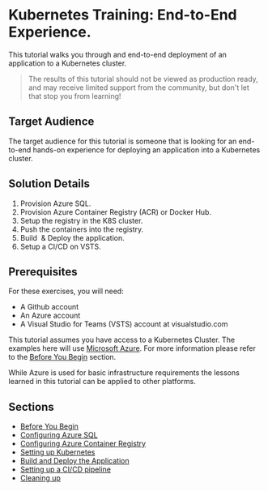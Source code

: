 # Kubernetes Training: End-to-End Experience.

This tutorial walks you through and end-to-end deployment of an application to a Kubernetes cluster.

> The results of this tutorial should not be viewed as production ready, and may receive limited support from the community, but don't let that stop you from learning!

## Target Audience

The target audience for this tutorial is someone that is looking for an end-to-end hands-on experience for deploying an application into a Kubernetes cluster.

## Solution Details

1. Provision Azure SQL.
1. Provision Azure Container Registry (ACR) or Docker Hub.
1. Setup the registry in the K8S cluster.
1. Push the containers into the registry.
1. Build  & Deploy the application.
1. Setup a CI/CD on VSTS.

## Prerequisites

For these exercises, you will need:

* A Github account
* An Azure account
* A Visual Studio for Teams (VSTS) account at visualstudio.com

This tutorial assumes you have access to a Kubernetes Cluster. The examples here will use [Microsoft Azure](https://azure.microsoft.com/en-us/). For more information please refer to the [Before You Begin](sections/01-before-you-begin.md) section.

While Azure is used for basic infrastructure requirements the lessons learned in this tutorial can be applied to other platforms.

## Sections

- [Before You Begin](sections/01-before-you-begin.md)
- [Configuring Azure SQL](sections/02-configuring-azure-sql.md)
- [Configuring Azure Container Registry](sections/03-configuring-acr.md)
- [Setting up Kubernetes](sections/04-setting-k8s.md)
- [Build and Deploy the Application](sections/05-build-and-deploy.md)
- [Setting up a CI/CD pipeline](https://github.com/dcasati/pipelines-cookbook/blob/master/chapter1.md)
- [Cleaning up](sections/06-cleanup.md)